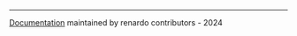 
-----------

[Documentation](https://github.com/e-lie/renardo-website) maintained by renardo contributors - 2024